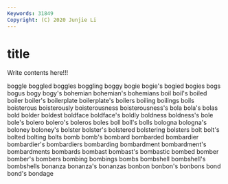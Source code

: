 ```yaml
---
Keywords: 31849
Copyright: (C) 2020 Junjie Li
---
```


# title

Write contents here!!!
 
boggle 
boggled 
boggles
boggling 
boggy 
bogie 
bogie's 
bogied 
bogies 
bogs 
bogus 
bogy 
bogy's
bohemian 
bohemian's 
bohemians 
boil 
boil's 
boiled 
boiler 
boiler's 
boilerplate 
boilerplate's
boilers 
boiling 
boilings 
boils 
boisterous 
boisterously 
boisterousness 
boisterousness's 
bola 
bola's
bolas 
bold 
bolder 
boldest 
boldface 
boldface's 
boldly 
boldness 
boldness's 
bole
bole's 
bolero 
bolero's 
boleros 
boles 
boll 
boll's 
bolls 
bologna 
bologna's
boloney 
boloney's 
bolster 
bolster's 
bolstered 
bolstering 
bolsters 
bolt 
bolt's 
bolted
bolting 
bolts 
bomb 
bomb's 
bombard 
bombarded 
bombardier 
bombardier's 
bombardiers 
bombarding
bombardment 
bombardment's 
bombardments 
bombards 
bombast 
bombast's 
bombastic 
bombed 
bomber 
bomber's
bombers 
bombing 
bombings 
bombs 
bombshell 
bombshell's 
bombshells 
bonanza 
bonanza's 
bonanzas
bonbon 
bonbon's 
bonbons 
bond 
bond's 
bondage 
